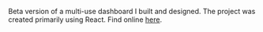 Beta version of a multi-use dashboard I built and designed. The project was created primarily using React. Find online [here](https://dashbeta.netlify.com).

